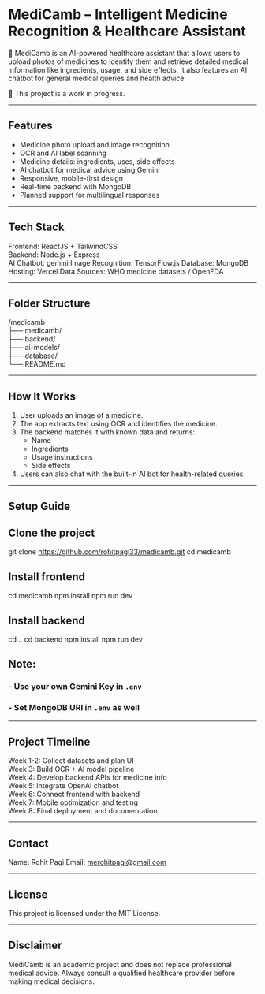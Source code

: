 # MediCamb – Intelligent Medicine Recognition & Healthcare Assistant

🧠 MediCamb is an AI-powered healthcare assistant that allows users to upload photos of medicines to identify them and retrieve detailed medical information like ingredients, usage, and side effects. It also features an AI chatbot for general medical queries and health advice.

🚧 This project is a work in progress.

---

## Features

- Medicine photo upload and image recognition
- OCR and AI label scanning
- Medicine details: ingredients, uses, side effects
- AI chatbot for medical advice using Gemini
- Responsive, mobile-first design
- Real-time backend with MongoDB
- Planned support for multilingual responses

---

## Tech Stack

Frontend: ReactJS + TailwindCSS  
Backend: Node.js + Express  
AI Chatbot: gemini 
Image Recognition: TensorFlow.js
Database: MongoDB  
Hosting: Vercel
Data Sources: WHO medicine datasets / OpenFDA

---

## Folder Structure

/medicamb  
├── medicamb/           
├── backend/              
├── ai-models/            
├── database/           
└── README.md  

---

## How It Works

1. User uploads an image of a medicine.
2. The app extracts text using OCR and identifies the medicine.
3. The backend matches it with known data and returns:
   - Name
   - Ingredients
   - Usage instructions
   - Side effects
4. Users can also chat with the built-in AI bot for health-related queries.

---

## Setup Guide

## Clone the project
git clone https://github.com/rohitpagi33/medicamb.git
cd medicamb

## Install frontend

cd medicamb
npm install
npm run dev

## Install backend

cd ..
cd backend
npm install
npm run dev

## Note:
### - Use your own Gemini Key in `.env`
### - Set MongoDB URI in `.env` as well

---

## Project Timeline

Week 1-2: Collect datasets and plan UI  
Week 3: Build OCR + AI model pipeline  
Week 4: Develop backend APIs for medicine info  
Week 5: Integrate OpenAI chatbot  
Week 6: Connect frontend with backend  
Week 7: Mobile optimization and testing  
Week 8: Final deployment and documentation

---

## Contact

Name: Rohit Pagi 
Email: merohitpagi@gmail.com

---

## License

This project is licensed under the MIT License.

---

## Disclaimer

MediCamb is an academic project and does not replace professional medical advice. Always consult a qualified healthcare provider before making medical decisions.
